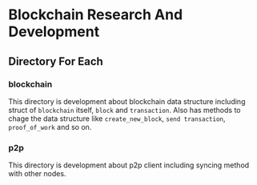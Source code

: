 # Blockchain Research And Development
## Directory For Each
### blockchain
This directory is development about blockchain data structure including struct of `blockchain` itself, `block` and `transaction`. Also has methods to chage the data structure like `create_new_block`, `send transaction`, `proof_of_work` and so on.
### p2p
This directory is development about p2p client including syncing method with other nodes.
